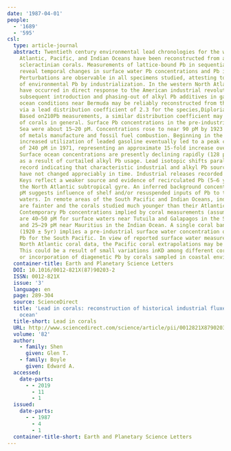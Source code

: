 ```yaml
---
date: '1987-04-01'
people:
  - '1689'
  - '595'
csl:
  type: article-journal
  abstract: Twentieth century environmental lead chronologies for the western North
    Atlantic, Pacific, and Indian Oceans have been reconstructed from annually-banded
    scleractinian corals. Measurements of lattice-bound Pb in sequential coral bands
    reveal temporal changes in surface water Pb concentrations and Pb isotopic distributions.
    Perturbations are observable in all specimens studied, attesting to global augmentation
    of environmental Pb by industrialization. In the western North Atlantic, Pb perturbations
    have occurred in direct response to the American industrial revolution and the
    subsequent introduction and phasing-out of alkyl Pb additives in gasoline. Surface
    ocean conditions near Bermuda may be reliably reconstructed from the coral data
    via a lead distribution coefficient of 2.3 for the species,Diploria strigosa.
    Based on210Pb measurements, a similar distribution coefficient may be characteristic
    of corals in general. Surface Pb concentrations in the pre-industrial Sargasso
    Sea were about 15–20 pM. Concentrations rose to near 90 pM by 1923 as a result
    of metals manufacture and fossil fuel combustion. Beginning in the late 1940's,
    increased utilization of leaded gasoline eventually led to a peak concentration
    of 240 pM in 1971, representing an approximate 15-fold increase over background.
    Surface ocean concentrations are presently declining rapidly (128 pM in 1984)
    as a result of curtailed alkyl Pb usage. Lead isotopic shifts parallel the concentration
    record indicating that characteristic industrial and alkyl Pb source signatures
    have not changed appreciably in time. Industrial releases recorded in the Florida
    Keys reflect a weaker source and evidence of recirculated Pb (5–6 years old) from
    the North Atlantic subtropical gyre. An inferred background concentration of 38
    pM suggests influence of shelf and/or resuspended inputs of Pb to these coastal
    waters. In remote areas of the South Pacific and Indian Oceans, industrial signals
    are fainter and the corals studied much younger than their Atlantic counterparts.
    Contemporary Pb concentrations implied by coral measurements (assumingKD = 2.3)
    are 40–50 pM for surface waters near Tutuila and Galapagos in the South Pacific,
    and 25–29 pM near Mauritius in the Indian Ocean. A single coral band from Fiji
    (1920 ± 5yr) implies a pre-industrial surface water concentration of 16–19 pM
    Pb for the South Pacific. In view of reported surface water measurements and the
    North Atlantic coral data, the Pacific coral extrapolations may be slightly high.
    This could be a result of small variations inKD among different coral genera,
    or incorporation of diagenetic Pb by corals sampled in coastal environments.
  container-title: Earth and Planetary Science Letters
  DOI: 10.1016/0012-821X(87)90203-2
  ISSN: 0012-821X
  issue: '3'
  language: en
  page: 289-304
  source: ScienceDirect
  title: 'Lead in corals: reconstruction of historical industrial fluxes to the surface
    ocean'
  title-short: Lead in corals
  URL: http://www.sciencedirect.com/science/article/pii/0012821X87902032
  volume: '82'
  author:
    - family: Shen
      given: Glen T.
    - family: Boyle
      given: Edward A.
  accessed:
    date-parts:
      - - 2019
        - 11
        - 1
  issued:
    date-parts:
      - - 1987
        - 4
        - 1
  container-title-short: Earth and Planetary Science Letters
---
```

